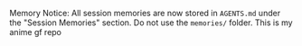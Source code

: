 Memory Notice: All session memories are now stored in `AGENTS.md` under the "Session Memories" section. Do not use the `memories/` folder.
This is my anime gf repo
